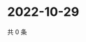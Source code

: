 # 2022-10-29

共 0 条

<!-- BEGIN WEIBO -->
<!-- 最后更新时间 Sat Oct 29 2022 18:18:05 GMT+0800 (China Standard Time) -->

<!-- END WEIBO -->
